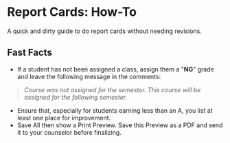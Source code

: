 # Report Cards: How-To
A quick and dirty guide to do report cards without needing revisions.

## Fast Facts

 - If a student has not been assigned a class, assign them a "**NG**" grade and leave the following message in the comments: 
 > *Course was not assigned for the semester. This course will be assigned for the following semester.*
- Ensure that, especially for students  earning less than an A, you list at least one place for improvement.
- Save All then show a Print Preview. Save this Preview as a PDF and send it to your counselor before finalizing.
